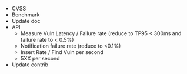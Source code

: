 - CVSS
- Benchmark
- Update doc
- API
  - Measure Vuln Latency / Failure rate (reduce to TP95 < 300ms and failure rate to < 0.5%)
  - Notification failure rate (reduce to <0.1%)
  - Insert Rate / Find Vuln per second
  - 5XX per second
- Update contrib
